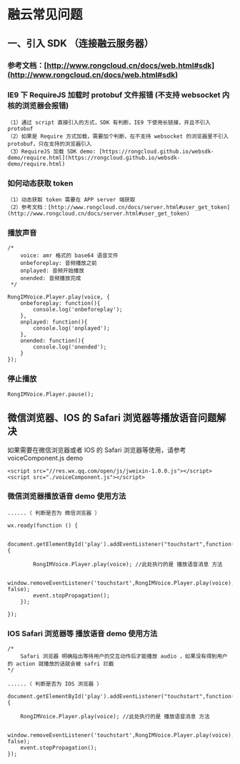 # 融云常见问题

## 一、引入 SDK （连接融云服务器）

### 参考文档：[http://www.rongcloud.cn/docs/web.html#sdk](http://www.rongcloud.cn/docs/web.html#sdk)

### IE9 下 RequireJS 加载时 protobuf 文件报错 (不支持 websocket 内核的浏览器会报错)

```
（1）通过 script 直接引入的方式，SDK 有判断，IE9 下使用长链接，并且不引入 protobuf
（2）如果是 Require 方式加载，需要加个判断，在不支持 websocket 的浏览器里不引入 protobuf，只在支持的浏览器引入
（3）RequireJS 加载 SDK demo: [https://rongcloud.github.io/websdk-demo/require.html](https://rongcloud.github.io/websdk-demo/require.html)
```

###  如何动态获取 token

```
（1）动态获取 token 需要在 APP server 端获取
（2）参考文档：[http://www.rongcloud.cn/docs/server.html#user_get_token](http://www.rongcloud.cn/docs/server.html#user_get_token)
```

### 播放声音

```
/* 
	voice: amr 格式的 base64 语音文件
 	onbeforeplay: 音频播放之前
 	onplayed: 音频开始播放
 	onended: 音频播放完成
 */

RongIMVoice.Player.play(voice, {
    onbeforeplay: function(){
        console.log('onbeforeplay');
    },
    onplayed: function(){
        console.log('onplayed');
    },
    onended: function(){
        console.log('onended');
    }
});

```

### 停止播放

```
RongIMVoice.Player.pause();
```

## 微信浏览器、IOS 的 Safari 浏览器等播放语音问题解决

如果需要在微信浏览器或者 IOS 的 Safari 浏览器等使用，请参考 voiceComponent.js demo

```
<script src="//res.wx.qq.com/open/js/jweixin-1.0.0.js"></script>
<script src="./voiceComponent.js"></script>
```

### 微信浏览器播放语音 demo 使用方法

```
......（ 判断是否为 微信浏览器 ）

wx.ready(function () {

   document.getElementById('play').addEventListener("touchstart",function(event){

	    RongIMVoice.Player.play(voice); //此处执行的是 播放语音消息 方法

	    window.removeEventListener('touchstart',RongIMVoice.Player.play(voice), false);
	    event.stopPropagation(); 
	});

});
```

### IOS Safari 浏览器等 播放语音 demo 使用方法

```
/*
	Safari 浏览器 明确指出等待用户的交互动作后才能播放 audio ，如果没有得到用户的 action 就播放的话就会被 safri 拦截
*/

......（ 判断是否为 IOS 浏览器 ）

document.getElementById('play').addEventListener("touchstart",function(event){

    RongIMVoice.Player.play(voice); //此处执行的是 播放语音消息 方法

    window.removeEventListener('touchstart',RongIMVoice.Player.play(voice), false);
    event.stopPropagation(); 
});
```
